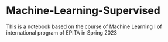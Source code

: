 # Machine-Learning-Supervised
This is a notebook based on the course of Machine Learning I of international program of EPITA in Spring 2023 
